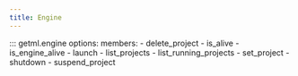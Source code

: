 ```yaml
---
title: Engine
---
```


::: getml.engine
    options:
      members:
       - delete_project
       - is_alive
       - is_engine_alive
       - launch
       - list_projects
       - list_running_projects
       - set_project
       - shutdown
       - suspend_project